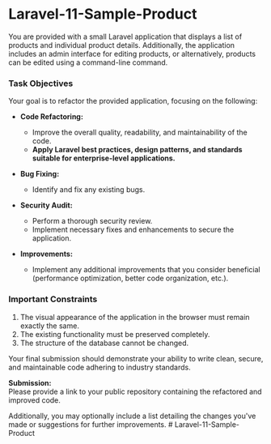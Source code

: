 # Laravel-11-Sample-Product

You are provided with a small Laravel application that displays a list of products and individual product details. Additionally, the application includes an admin interface for editing products, or alternatively, products can be edited using a command-line command.

### Task Objectives
Your goal is to refactor the provided application, focusing on the following:

- **Code Refactoring:**
  - Improve the overall quality, readability, and maintainability of the code.
  - **Apply Laravel best practices, design patterns, and standards suitable for enterprise-level applications.**

- **Bug Fixing:**
  - Identify and fix any existing bugs.

- **Security Audit:**
  - Perform a thorough security review.
  - Implement necessary fixes and enhancements to secure the application.

- **Improvements:**
  - Implement any additional improvements that you consider beneficial (performance optimization, better code organization, etc.).

### Important Constraints
1. The visual appearance of the application in the browser must remain exactly the same.
2. The existing functionality must be preserved completely.
3. The structure of the database cannot be changed.

Your final submission should demonstrate your ability to write clean, secure, and maintainable code adhering to industry standards.

**Submission:**  
Please provide a link to your public repository containing the refactored and improved code.

Additionally, you may optionally include a list detailing the changes you've made or suggestions for further improvements.
#   L a r a v e l - 1 1 - S a m p l e - P r o d u c t  
 